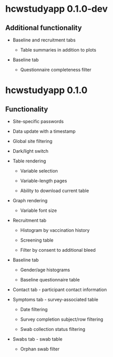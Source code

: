 # hcwstudyapp 0.1.0-dev

## Additional functionality

* Baseline and recruitment tabs

  * Table summaries in addition to plots

* Baseline tab

  * Questionnaire completeness filter

# hcwstudyapp 0.1.0

## Functionality

* Site-specific passwords

* Data update with a timestamp

* Global site filtering

* Dark/light switch

* Table rendering

  * Variable selection

  * Variable-length pages

  * Ability to download current table

* Graph rendering

  * Variable font size

* Recruitment tab

  * Histogram by vaccination history

  * Screening table

  * Filter by consent to additional bleed

* Baseline tab

  * Gender/age histograms

  * Baseline questionnaire table

 * Contact tab - participant contact information

* Symptoms tab - survey-associated table

  * Date filtering

  * Survey completion subject/row filtering

  * Swab collection status filtering

* Swabs tab - swab table

  * Orphan swab filter
